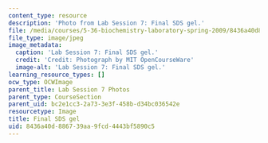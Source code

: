 ```yaml
---
content_type: resource
description: 'Photo from Lab Session 7: Final SDS gel.'
file: /media/courses/5-36-biochemistry-laboratory-spring-2009/8436a40d886739aa9fcd4443bf5890c5_Lab7_6.jpg
file_type: image/jpeg
image_metadata:
  caption: 'Lab Session 7: Final SDS gel.'
  credit: 'Credit: Photograph by MIT OpenCourseWare'
  image-alt: 'Lab Session 7: Final SDS gel.'
learning_resource_types: []
ocw_type: OCWImage
parent_title: Lab Session 7 Photos
parent_type: CourseSection
parent_uid: bc2e1cc3-2a73-3e3f-458b-d34bc036542e
resourcetype: Image
title: Final SDS gel
uid: 8436a40d-8867-39aa-9fcd-4443bf5890c5
---
```

